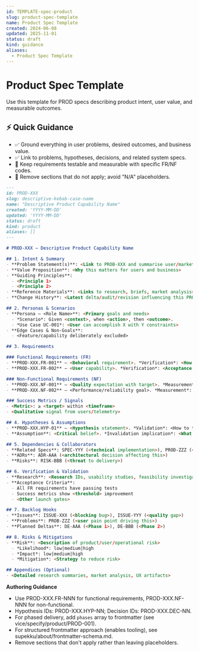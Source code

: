 ```yaml
---
id: TEMPLATE-spec-product
slug: product-spec-template
name: Product Spec Template
created: 2024-06-08
updated: 2025-11-01
status: draft
kind: guidance
aliases:
  - Product Spec Template
---
```


# Product Spec Template

Use this template for PROD specs describing product intent, user value, and measurable outcomes.

## ⚡ Quick Guidance
- ✅ Ground everything in user problems, desired outcomes, and business value.
- ✅ Link to problems, hypotheses, decisions, and related system specs.
- 🎯 Keep requirements testable and measurable with specific FR/NF codes.
- 📎 Remove sections that do not apply; avoid "N/A" placeholders.

```markdown
---
id: PROD-XXX
slug: descriptive-kebab-case-name
name: "Descriptive Product Capability Name"
created: 'YYYY-MM-DD'
updated: 'YYYY-MM-DD'
status: draft
kind: product
aliases: []
---

# PROD-XXX – Descriptive Product Capability Name

## 1. Intent & Summary
- **Problem Statement(s)**: <Link to PROB-XXX and summarise user/market pain>
- **Value Proposition**: <Why this matters for users and business>
- **Guiding Principles**:
  - <Principle 1>
  - <Principle 2>
- **Reference Materials**: <Links to research, briefs, market analysis>
- **Change History**: <Latest delta/audit/revision influencing this PROD>

## 2. Personas & Scenarios
- **Persona – <Role Name>**: <Primary goals and needs>
  - *Scenario*: Given <context>, when <action>, then <outcome>.
  - *Use Case UC-001*: <User can accomplish X with Y constraints>
- **Edge Cases & Non-Goals**:
  - <Feature/capability deliberately excluded>

## 3. Requirements

### Functional Requirements (FR)
- **PROD-XXX.FR-001** – <Behavioral requirement>. *Verification*: <How to test>.
- **PROD-XXX.FR-002** – <User capability>. *Verification*: <Acceptance criteria>.

### Non-Functional Requirements (NF)
- **PROD-XXX.NF-001** – <Quality expectation with target>. *Measurement*: <How to measure>.
- **PROD-XXX.NF-002** – <Performance/reliability goal>. *Measurement*: <Instrumentation>.

### Success Metrics / Signals
- <Metric>: ≥ <target> within <timeframe>
- <Qualitative signal from users/telemetry>

## 4. Hypotheses & Assumptions
- **PROD-XXX.HYP-01** – <Hypothesis statement>. *Validation*: <How to test>. *Status*: proposed|validated|invalid.
- **Assumption**: <Critical belief>. *Invalidation implication*: <What we'd need to change>.

## 5. Dependencies & Collaborators
- **Related Specs**: SPEC-YYY (<technical implementation>), PROD-ZZZ (<related product area>)
- **ADRs**: ADR-AAA (<architectural decision affecting this>)
- **Risks**: RISK-BBB (<threat to delivery>)

## 6. Verification & Validation
- **Research**: <Research IDs, usability studies, feasibility investigations>
- **Acceptance Criteria**:
  - All FR requirements have passing tests
  - Success metrics show <threshold> improvement
  - <Other launch gates>

## 7. Backlog Hooks
- **Issues**: ISSUE-XXX (<blocking bug>), ISSUE-YYY (<quality gap>)
- **Problems**: PROB-ZZZ (<user pain point driving this>)
- **Planned Deltas**: DE-AAA (<Phase 1>), DE-BBB (<Phase 2>)

## 8. Risks & Mitigations
- **Risk**: <Description of product/user/operational risk>
  - *Likelihood*: low|medium|high
  - *Impact*: low|medium|high
  - *Mitigation*: <Strategy to reduce risk>

## Appendices (Optional)
- <Detailed research summaries, market analysis, UX artifacts>
```

**Authoring Guidance**
- Use PROD-XXX.FR-NNN for functional requirements, PROD-XXX.NF-NNN for non-functional.
- Hypothesis IDs: PROD-XXX.HYP-NN; Decision IDs: PROD-XXX.DEC-NN.
- For phased delivery, add `phases` array to frontmatter (see vice/specify/product/PROD-001).
- For structured frontmatter approach (enables tooling), see supekku/about/frontmatter-schema.md.
- Remove sections that don't apply rather than leaving placeholders.
